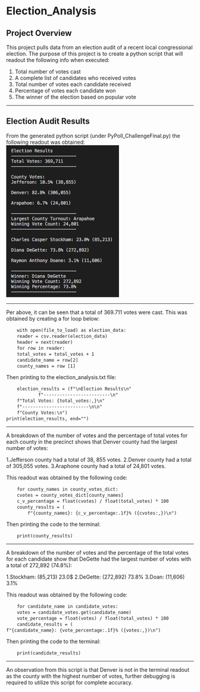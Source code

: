# Election_Analysis

## Project Overview
This project pulls data from an election audit of a recent local congressional election. The purpose of this project is to create a python script that will readout the following info when executed: 
1. Total number of votes cast
2. A complete list of candidates who received votes
3. Total number of votes each candidate received
4. Percentage of votes each candidate won
5. The winner of the election based on popular vote

---
## Election Audit Results 
From the generated python script (under PyPoll_ChallengeFinal.py) the following readout was obtained: 
![alt text](https://github.com/NassimNatA/Election_Analysis/blob/master/Terminal_Screenshot.png)

---
Per above, it can be seen that a total of 369.711 votes were cast. This was obtained by creating a for loop below: 

        with open(file_to_load) as election_data:
        reader = csv.reader(election_data)
        header = next(reader)
        for row in reader:
        total_votes = total_votes + 1
        candidate_name = row[2]
        county_names = row [1]

Then printing to the election_analysis.txt file: 

        election_results = (f"\nElection Results\n"
                f"-------------------------\n"
        f"Total Votes: {total_votes:,}\n"
        f"-------------------------\n\n"
        f"County Votes:\n")
    print(election_results, end="")
    
---
A breakdown of the number of votes and the percentage of total votes for each county in the precinct shows that Denver county had the largest number of votes: 

1.Jefferson county had a total of 38, 855 votes. 
2.Denver county had a total of 305,055 votes. 
3.Araphone county had a total of 24,801 votes. 

This readout was obtained by the following code: 

        for county_names in county_votes_dict:
        cvotes = county_votes_dict[county_names]
        c_v_percentage = float(cvotes) / float(total_votes) * 100
        county_results = (
            f"{county_names}: {c_v_percentage:.1f}% ({cvotes:,})\n")
Then printing the code to the terminal: 

        print(county_results)
 
---
A breakdown of the number of votes and the percentage of the total votes for each candidate show that DeGette had the largest number of votes with a total of 272,892 (74.8%): 

1.Stockham: (85,213) 23.0$
2.DeGette: (272,892) 73.8%
3.Doan: (11,606) 3.1%

This readout was obtained by the following code: 

        for candidate_name in candidate_votes:
        votes = candidate_votes.get(candidate_name)
        vote_percentage = float(votes) / float(total_votes) * 100
        candidate_results = (
    f"{candidate_name}: {vote_percentage:.1f}% ({votes:,})\n")
Then printing the code to the terminal: 

        print(candidate_results)

---
An observation from this script is that Denver is not in the terminal readout as the county with the highest number of votes, further debugging is required to utilize this script for complete accuracy. 
